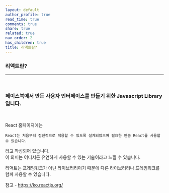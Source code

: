 ```yaml
---
layout: default
author_profile: true
read_time: true
comments: true
share: true
related: true
nav_order: 2
has_children: true
title: 리액트란?
---
```


### 리액트란?
***  
<br/>

### 페이스북에서 만든 사용자 인터페이스를 만들기 위한 Javascript Library 입니다.
<br/>

React 홈페이지에는 <br/>

```
React는 처음부터 점진적으로 적용할 수 있도록 설계되었으며 필요한 만큼 React를 사용할 수 있습니다.
```

라고 작성되어 있습니다. <br/>
이 의미는 어디서든 유연하게 사용할 수 있는 기술이라고 느낄 수 있습니다. 

리액트는 프레임워크가 아닌 라이브러리이기 때문에 다른 라이브러리나 프레임워크를 함께 사용할 수 있습니다.
<br/>

참고 - <https://ko.reactjs.org/>
